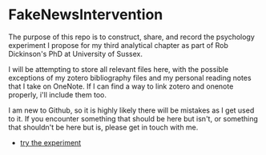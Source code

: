 # FakeNewsIntervention

The purpose of this repo is to construct, share, and record the psychology experiment I propose for my third analytical chapter as part of Rob Dickinson's PhD at University of Sussex. 

I will be attempting to store all relevant files here, with the possible exceptions of my zotero bibliography files and my personal reading notes that I take on OneNote. If I can find a way to link zotero and onenote properly, i'll include them too. 

I am new to Github, so it is highly likely there will be mistakes as I get used to it. If you encounter something that should be here but isn't, or something that shouldn't be here but is, please get in touch with me. 

- [try the experiment](https://realitybending.github.io/FakeNewsIntervention/experiment/)
